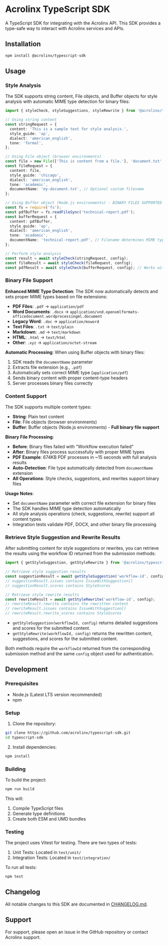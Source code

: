 # Acrolinx TypeScript SDK

A TypeScript SDK for integrating with the Acrolinx API. This SDK provides a type-safe way to interact with Acrolinx services and APIs.

## Installation

```bash
npm install @acrolinx/typescript-sdk
```

## Usage

### Style Analysis

The SDK supports string content, File objects, and Buffer objects for style analysis with automatic MIME type detection for binary files:

```typescript
import { styleCheck, styleSuggestions, styleRewrite } from '@acrolinx/typescript-sdk';

// Using string content
const stringRequest = {
  content: 'This is a sample text for style analysis.',
  style_guide: 'ap',
  dialect: 'american_english',
  tone: 'formal',
};

// Using File object (browser environments)
const file = new File(['This is content from a file.'], 'document.txt', { type: 'text/plain' });
const fileRequest = {
  content: file,
  style_guide: 'chicago',
  dialect: 'american_english',
  tone: 'academic',
  documentName: 'my-document.txt', // Optional custom filename
};

// Using Buffer object (Node.js environments) - BINARY FILES SUPPORTED
const fs = require('fs');
const pdfBuffer = fs.readFileSync('technical-report.pdf');
const bufferRequest = {
  content: pdfBuffer,
  style_guide: 'ap',
  dialect: 'american_english',
  tone: 'academic',
  documentName: 'technical-report.pdf', // Filename determines MIME type
};

// Perform style analysis
const result = await styleCheck(stringRequest, config);
const fileResult = await styleCheck(fileRequest, config);
const pdfResult = await styleCheck(bufferRequest, config); // Works with PDFs!
```

### Binary File Support

**Enhanced MIME Type Detection**: The SDK now automatically detects and sets proper MIME types based on file extensions:

- **PDF Files**: `.pdf` → `application/pdf`
- **Word Documents**: `.docx` → `application/vnd.openxmlformats-officedocument.wordprocessingml.document`
- **Legacy Word**: `.doc` → `application/msword`
- **Text Files**: `.txt` → `text/plain`
- **Markdown**: `.md` → `text/markdown`
- **HTML**: `.html` → `text/html`
- **Other**: `.xyz` → `application/octet-stream`

**Automatic Processing**: When using Buffer objects with binary files:

1. SDK reads the `documentName` parameter
2. Extracts file extension (e.g., `.pdf`)
3. Automatically sets correct MIME type (`application/pdf`)
4. Sends binary content with proper content-type headers
5. Server processes binary files correctly

### Content Support

The SDK supports multiple content types:

- **String**: Plain text content
- **File**: File objects (browser environments)
- **Buffer**: Buffer objects (Node.js environments) - **Full binary file support**

**Binary File Processing**:

- **Before**: Binary files failed with "Workflow execution failed"
- **After**: Binary files process successfully with proper MIME types
- **PDF Example**: 674KB PDF processes in ~15 seconds with full analysis results
- **Auto-Detection**: File type automatically detected from `documentName` extension
- **All Operations**: Style checks, suggestions, and rewrites support binary files

**Usage Notes**:

- Set `documentName` parameter with correct file extension for binary files
- The SDK handles MIME type detection automatically
- All style analysis operations (check, suggestions, rewrite) support all content types
- Integration tests validate PDF, DOCX, and other binary file processing

### Retrieve Style Suggestion and Rewrite Results

After submitting content for style suggestions or rewrites, you can retrieve the results using the workflow ID returned from the submission methods:

```typescript
import { getStyleSuggestion, getStyleRewrite } from '@acrolinx/typescript-sdk';

// Retrieve style suggestion results
const suggestionResult = await getStyleSuggestion('workflow-id', config);
// suggestionResult.issues contains IssueWithSuggestion[]
// suggestionResult.scores contains StyleScores

// Retrieve style rewrite results
const rewriteResult = await getStyleRewrite('workflow-id', config);
// rewriteResult.rewrite contains the rewritten content
// rewriteResult.issues contains IssueWithSuggestion[]
// rewriteResult.rewrite_scores contains StyleScores
```

- `getStyleSuggestion(workflowId, config)` returns detailed suggestions and scores for the submitted content.
- `getStyleRewrite(workflowId, config)` returns the rewritten content, suggestions, and scores for the submitted content.

Both methods require the `workflowId` returned from the corresponding submission method and the same `config` object used for authentication.

## Development

### Prerequisites

- Node.js (Latest LTS version recommended)
- npm

### Setup

1. Clone the repository:

```bash
git clone https://github.com/acrolinx/typescript-sdk.git
cd typescript-sdk
```

2. Install dependencies:

```bash
npm install
```

### Building

To build the project:

```bash
npm run build
```

This will:

1. Compile TypeScript files
2. Generate type definitions
3. Create both ESM and UMD bundles

### Testing

The project uses Vitest for testing. There are two types of tests:

1. Unit Tests: Located in `test/unit/`
2. Integration Tests: Located in `test/integration/`

To run all tests:

```bash
npm test
```

## Changelog

All notable changes to this SDK are documented in [CHANGELOG.md](https://github.com/acrolinx/typescript-sdk/blob/main/CHANGELOG.md).

## Support

For support, please open an issue in the GitHub repository or contact Acrolinx support.
